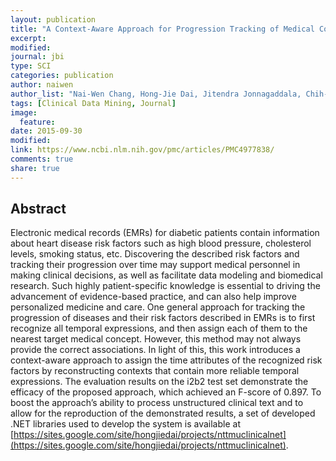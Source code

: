 ```yaml
---
layout: publication
title: "A Context-Aware Approach for Progression Tracking of Medical Concepts in Electronic Medical Records"
excerpt:
modified:
journal: jbi
type: SCI
categories: publication
author: naiwen
author_list: "Nai-Wen Chang, Hong-Jie Dai, Jitendra Jonnagaddala, Chih-Wei Chen, Richard Tzong-Han Tsai, Wen-Lian Hsu"
tags: [Clinical Data Mining, Journal]
image:
  feature:
date: 2015-09-30
modified: 
link: https://www.ncbi.nlm.nih.gov/pmc/articles/PMC4977838/
comments: true
share: true
---
```


## Abstract

Electronic medical records (EMRs) for diabetic patients contain information about heart disease risk factors such as high blood pressure, cholesterol levels, smoking status, etc. Discovering the described risk factors and tracking their progression over time may support medical personnel in making clinical decisions, as well as facilitate data modeling and biomedical research. Such highly patient-specific knowledge is essential to driving the advancement of evidence-based practice, and can also help improve personalized medicine and care. One general approach for tracking the progression of diseases and their risk factors described in EMRs is to first recognize all temporal expressions, and then assign each of them to the nearest target medical concept. However, this method may not always provide the correct associations. In light of this, this work introduces a context-aware approach to assign the time attributes of the recognized risk factors by reconstructing contexts that contain more reliable temporal expressions. The evaluation results on the i2b2 test set demonstrate the efficacy of the proposed approach, which achieved an F-score of 0.897. To boost the approach’s ability to process unstructured clinical text and to allow for the reproduction of the demonstrated results, a set of developed .NET libraries used to develop the system is available at [https://sites.google.com/site/hongjiedai/projects/nttmuclinicalnet](https://sites.google.com/site/hongjiedai/projects/nttmuclinicalnet).